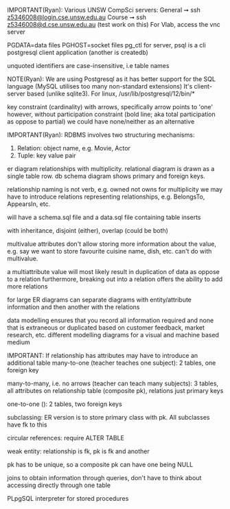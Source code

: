 IMPORTANT(Ryan): Various UNSW CompSci servers:
General ➞  ssh z5346008@login.cse.unsw.edu.au
Course ➞  ssh z5346008@d.cse.unsw.edu.au (test work on this)
For Vlab, access the vnc server

PGDATA=data files
PGHOST=socket files
pg_ctl for server, psql is a cli postgresql client application (another is createdb)

unquoted identifiers are case-insensitive, i.e table names

NOTE(Ryan): We are using Postgresql as it has better support for the SQL language (MySQL utilises too many non-standard extensions)
It's client-server based (unlike sqlite3).
For linux, /usr/lib/postgresql/12/bin/*

key constraint (cardinality) with arrows, specifically arrow points to 'one'
however, without participation constraint (bold line; aka total participation as oppose to partial) we could have none/neither as an alternative

IMPORTANT(Ryan): RDBMS involves two structuring mechanisms:
 1. Relation: object name, e.g. Movie, Actor
 2. Tuple: key value pair

er diagram relationships with multiplicity. relational diagram is drawn as a single table row. 
db schema diagram shows primary and foreign keys. 

relationship naming is not verb, e.g. owned not owns
for multiplicity we may have to introduce relations representing relationships, e.g. BelongsTo, AppearsIn, etc.

will have a schema.sql file and a data.sql file containing table inserts

with inheritance, disjoint (either), overlap (could be both)

multivalue attributes don't allow storing more information about the value, 
e.g. say we want to store favourite cuisine name, dish, etc. can't do with multivalue.

a multiattribute value will most likely result in duplication of data as oppose to a relation
furthermore, breaking out into a relation offers the ability to add more relations

for large ER diagrams can separate diagrams with entity/attribute information and then another with the relations

data modelling ensures that you record all information required and none that is extraneous or duplicated based on customer feedback, market research, etc.
different modelling diagrams for a visual and machine based medium 

IMPORTANT: If relationship has attributes may have to introduce an additional table
many-to-one (teacher teaches one subject):
2 tables, one foreign key 

many-to-many, i.e. no arrows (teacher can teach many subjects):
3 tables, all attributes on relationship table (composite pk), relations just primary keys

one-to-one ():
2 tables, two foreign keys

subclassing:
ER version is to store primary class with pk. All subclasses have fk to this

circular references: require ALTER TABLE

weak entity:
relationship is fk, pk is fk and another

pk has to be unique, so a composite pk can have one being NULL 

joins to obtain information through queries, don't have to think about accessing directly through one table

PLpgSQL interpreter for stored procedures 
